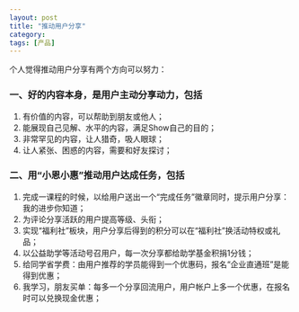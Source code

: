 ```yaml
---
layout: post
title: "推动用户分享"
category: 
tags: [产品]
---
```

个人觉得推动用户分享有两个方向可以努力：

### 一、好的内容本身，是用户主动分享动力，包括
1. 有价值的内容，可以帮助到朋友或他人；
2. 能展现自己见解、水平的内容，满足Show自己的目的；
3. 非常罕见的内容，让人猎奇，吸人眼球；
4. 让人紧张、困惑的内容，需要和好友探讨；

### 二、用“小恩小惠”推动用户达成任务，包括
1. 完成一课程的时候，以给用户送出一个“完成任务”徽章同时，提示用户分享：我的进步你知道；
2. 为评论分享活跃的用户提高等级、头衔；
3. 实现“福利社”板块，用户分享后得到的积分可以在“福利社”换活动特权或礼品；
4. 以公益助学等活动号召用户，每一次分享都给助学基金积捐1分钱；
5. 给同学省学费：由用户推荐的学员能得到一个优惠码，报名“企业直通班”是能得到优惠；
6. 我学习，朋友买单：每多一个分享回流用户，用户帐户上多一个优惠，在报名时可以兑换现金优惠；